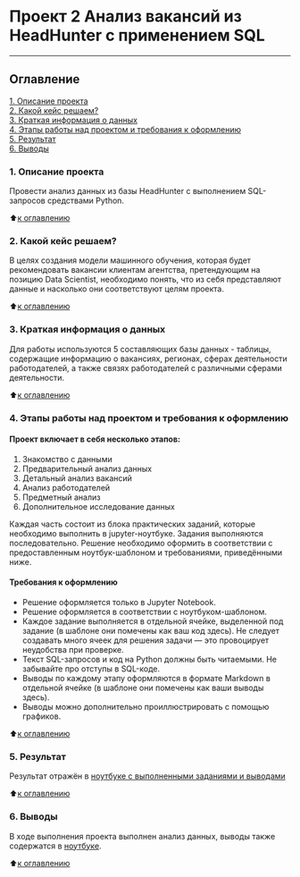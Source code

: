 # Проект 2 Анализ вакансий из HeadHunter с применением SQL
---

## Оглавление
[1. Описание проекта](.README.md#Описание-проекта)  
[2. Какой кейс решаем?](.README.md#Какой-кейс-решаем?)  
[3. Краткая информация о данных](.README.md#Краткая-информация-о-данных)  
[4. Этапы работы над проектом и требования к оформлению](.README.md#Этапы-работы-над-проектом-и-требования-к-оформлению)  
[5. Результат](.README.md#Результат)  
[6. Выводы](.README.md#Выводы)  


### 1. Описание проекта
Провести анализ данных из базы HeadHunter с выполнением SQL-запросов средствами Python.

:arrow_up:[к оглавлению](.README.md#Оглавление)


### 2. Какой кейс решаем?
В целях создания модели машинного обучения, которая будет рекомендовать вакансии клиентам агентства, претендующим на позицию Data Scientist, необходимо понять, что из себя представляют данные и насколько они соответствуют целям проекта.

:arrow_up:[к оглавлению](.README.md#Оглавление)

### 3. Краткая информация о данных
Для работы используются 5 составляющих базы данных - таблицы, содержащие информацию о вакансиях, регионах, сферах деятельности работодателей, а также связях работодателей с различными сферами деятельности.


:arrow_up:[к оглавлению](.README.md#Оглавление)


### 4. Этапы работы над проектом и требования к оформлению
#### Проект включает в себя несколько этапов:
1. Знакомство с данными
2. Предварительный анализ данных
3. Детальный анализ вакансий
4. Анализ работодателей
5. Предметный анализ
6. Дополнительное исследование данных

Каждая часть состоит из блока практических заданий, которые необходимо выполнить в jupyter-ноутбуке. Задания выполняются последовательно. Решение необходимо оформить в соответствии с предоставленным ноутбук-шаблоном и требованиями, приведёнными ниже.

#### Требования к оформлению
* Решение оформляется только в Jupyter Notebook.
* Решение оформляется в соответствии с ноутбуком-шаблоном.
* Каждое задание выполняется в отдельной ячейке, выделенной под задание (в шаблоне они помечены как ваш код здесь). Не следует создавать много ячеек для решения задачи — это провоцирует неудобства при проверке.
* Текст SQL-запросов и код на Python должны быть читаемыми. Не забывайте про отступы в SQL-коде.
* Выводы по каждому этапу оформляются в формате Markdown в отдельной ячейке (в шаблоне они помечены как ваши выводы здесь).
* Выводы можно дополнительно проиллюстрировать с помощью графиков.

:arrow_up:[к оглавлению](.README.md#Оглавление)


### 5. Результат
Результат отражён в [ноутбуке с выполненными заданиями и выводами](https://github.com/KlenListwood/Project_2_SQL/blob/P2_origin/Project_2/Project_2_%D0%9D%D0%BE%D1%83%D1%82%D0%B1%D1%83%D0%BA_%D1%88%D0%B0%D0%B1%D0%BB%D0%BE%D0%BD.ipynb)

:arrow_up:[к оглавлению](.README.md#Оглавление)


### 6. Выводы
В ходе выполнения проекта выполнен анализ данных, выводы также содержатся в [ноутбуке](https://github.com/KlenListwood/Project_2_SQL/blob/P2_origin/Project_2/Project_2_%D0%9D%D0%BE%D1%83%D1%82%D0%B1%D1%83%D0%BA_%D1%88%D0%B0%D0%B1%D0%BB%D0%BE%D0%BD.ipynb).

:arrow_up:[к оглавлению](.README.md#Оглавление)